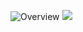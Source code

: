 
![Overview](https://raw.github.com/sv2518/mathybperf/new/main/mathybperf/performance/flames/mixed_poisson/pplus1pow3/trafo_none/case1/baseline_params_warm_up_flame.svg?sanitize=true)
<img src="https://raw.github.com//sv2518/mathybperf/new/main/mathybperf/performance/flames/mixed_poisson/pplus1pow3/trafo_none/case1/baseline_params_warm_up_flame.svg?sanitize=true">
